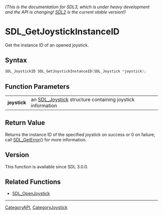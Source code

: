 ###### (This is the documentation for SDL3, which is under heavy development and the API is changing! [SDL2](https://wiki.libsdl.org/SDL2/) is the current stable version!)
# SDL_GetJoystickInstanceID

Get the instance ID of an opened joystick.

## Syntax

```c
SDL_JoystickID SDL_GetJoystickInstanceID(SDL_Joystick *joystick);

```

## Function Parameters

|                  |                                                                           |
| ---------------- | ------------------------------------------------------------------------- |
| **joystick**     | an [SDL_Joystick](SDL_Joystick) structure containing joystick information |

## Return Value

Returns the instance ID of the specified joystick on success or 0 on
failure; call [SDL_GetError](SDL_GetError)() for more information.

## Version

This function is available since SDL 3.0.0.

## Related Functions

* [SDL_OpenJoystick](SDL_OpenJoystick)

----
[CategoryAPI](CategoryAPI), [CategoryJoystick](CategoryJoystick)

